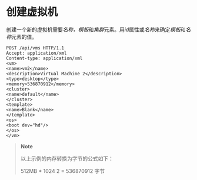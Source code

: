 # 创建虚拟机

创建一个新的虚拟机需要*名称，模板*和*集群*元素。用*id*属性或*名称*来确定*模板*和*名称*元素的值。

                  
    POST /api/vms HTTP/1.1
    Accept: application/xml
    Content-type: application/xml
    <vm>
    <name>vm2</name>
    <description>Virtual Machine 2</description>
    <type>desktop</type>
    <memory>536870912</memory>
    <cluster>
    <name>default</name>
    </cluster>
    <template>
    <name>Blank</name>
    </template>
    <os>
    <boot dev="hd"/>
    </os>
    </vm>
                  
                

> **Note**
>
> 以上示例的内存转换为字节的公式如下：
>
> 512MB \* 1024 2 = 536870912 字节
